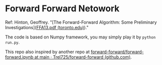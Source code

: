 # Forward Forward Netowork
Ref: Hinton, Geoffrey. "[The Forward-Forward Algorithm: Some Preliminary Investigations]([FFA13.pdf (toronto.edu)](https://www.cs.toronto.edu/~hinton/FFA13.pdf))."

The code is based on Numpy framework, you may simply play it by ``python run.py``.

This repo also inspired by another repo at [forward-forward/forward-forward.ipynb at main · Trel725/forward-forward (github.com)](https://github.com/Trel725/forward-forward/blob/main/forward-forward.ipynb).
